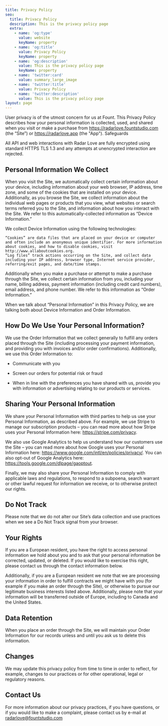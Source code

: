 ```yaml
---
title: Privacy Policy
seo:
  title: Privacy Policy
  description: This is the privacy policy page
  extra:
    - name: 'og:type'
      value: website
      keyName: property
    - name: 'og:title'
      value: Privacy Policy
      keyName: property
    - name: 'og:description'
      value: This is the privacy policy page
      keyName: property
    - name: 'twitter:card'
      value: summary_large_image
    - name: 'twitter:title'
      value: Privacy Policy
    - name: 'twitter:description'
      value: This is the privacy policy page
layout: page
---
```

User privacy is of the utmost concern for us at Fount. This Privacy Policy describes how your personal information is collected, used, and shared when you visit or make a purchase from <https://radarlove.fountstudio.com> (the “Site”) or <https://radarlove.app> (the "App").
Safeguards

All API and web interactions with Radar Love are fully encrypted using standard HTTPS TLS 1.3 and any attempts at unencrypted interaction are rejected.


## Personal Information We Collect

When you visit the Site, we automatically collect certain information about your device, including information about your web browser, IP address, time zone, and some of the cookies that are installed on your device. Additionally, as you browse the Site, we collect information about the individual web pages or products that you view, what websites or search terms referred you to the Site, and information about how you interact with the Site. We refer to this automatically-collected information as “Device Information.”

We collect Device Information using the following technologies:

    “Cookies” are data files that are placed on your device or computer and often include an anonymous unique identifier. For more information about cookies, and how to disable cookies, visit http://www.allaboutcookies.org.
    “Log files” track actions occurring on the Site, and collect data including your IP address, browser type, Internet service provider, referring/exit pages, and date/time stamps.

Additionally when you make a purchase or attempt to make a purchase through the Site, we collect certain information from you, including your name, billing address, payment information (including credit card numbers), email address, and phone number. We refer to this information as “Order Information.”

When we talk about “Personal Information” in this Privacy Policy, we are talking both about Device Information and Order Information.


## How Do We Use Your Personal Information?

We use the Order Information that we collect generally to fulfill any orders placed through the Site (including processing your payment information, and providing you with invoices and/or order confirmations). Additionally, we use this Order Information to:

*   Communicate with you

*   Screen our orders for potential risk or fraud

*   When in line with the preferences you have shared with us, provide you with information or advertising relating to our products or services.

## Sharing Your Personal Information

We share your Personal Information with third parties to help us use your Personal Information, as described above. For example, we use Stripe to manage our subscription products – you can read more about how Stripe uses your Personal Information here: <https://stripe.com/privacy>.

We also use Google Analytics to help us understand how our customers use the Site – you can read more about how Google uses your Personal Information here: <https://www.google.com/intl/en/policies/privacy/>. You can also opt-out of Google Analytics here: <https://tools.google.com/dlpage/gaoptout>.

Finally, we may also share your Personal Information to comply with applicable laws and regulations, to respond to a subpoena, search warrant or other lawful request for information we receive, or to otherwise protect our rights.


## Do Not Track

Please note that we do not alter our Site’s data collection and use practices when we see a Do Not Track signal from your browser.


## Your Rights

If you are a European resident, you have the right to access personal information we hold about you and to ask that your personal information be corrected, updated, or deleted. If you would like to exercise this right, please contact us through the contact information below.

Additionally, if you are a European resident we note that we are processing your information in order to fulfill contracts we might have with you (for example if you make an order through the Site), or otherwise to pursue our legitimate business interests listed above. Additionally, please note that your information will be transferred outside of Europe, including to Canada and the United States.


## Data Retention

When you place an order through the Site, we will maintain your Order Information for our records unless and until you ask us to delete this information.


## Changes

We may update this privacy policy from time to time in order to reflect, for example, changes to our practices or for other operational, legal or regulatory reasons.


## Contact Us

For more information about our privacy practices, if you have questions, or if you would like to make a complaint, please contact us by e-mail at radarlove@fountstudio.com
